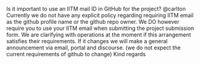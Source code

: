 Is it important to use an IITM mail ID in GitHub for the project? @carlton
Currently we do not have any explicit policy regarding requiring IITM email as the github profile name or the github repo owner. We DO however require you to use your IITM email when submitting the project submission form. We are clarifying with operations at the moment if this arrangement satisfies their requirements. If it changes we will make a general announcement via email, portal and discourse. (we do not expect the current requirements of github to change) Kind regards
